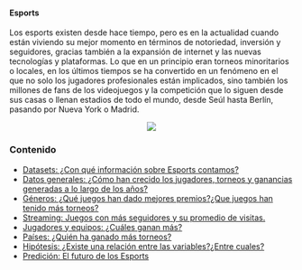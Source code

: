 #### Esports

Los esports existen desde hace tiempo, pero es en la actualidad cuando están viviendo su mejor momento en términos de notoriedad, inversión y seguidores, gracias también a la expansión de internet y las nuevas tecnologías y plataformas. Lo que en un principio eran torneos minoritarios o locales, en los últimos tiempos se ha convertido en un fenómeno en el que no solo los jugadores profesionales están implicados, sino también los millones de fans de los videojuegos y la competición que lo siguen desde sus casas o llenan estadios de todo el mundo, desde Seúl hasta Berlín, pasando por Nueva York o Madrid.

<p align="center">
<img src="../Imágenes/portada_definitiva.jpg">
</p>

### Contenido
 - [Datasets: ¿Con qué información sobre Esports contamos?](Proyecto1/) 
 - [Datos generales: ¿Cómo han crecido los jugadores, torneos y ganancias generadas a lo largo de los años?](Proyecto2/) 
 - [Géneros: ¿Qué juegos han dado mejores premios?¿Que juegos han tenido más torneos?](Proyecto3/) 
 - [Streaming: Juegos con más seguidores y su promedio de visitas.](Proyecto4/)
 - [Jugadores y equipos: ¿Cuáles ganan más?](Proyecto5/) 
 - [Países: ¿Quién ha ganado más torneos?](Proyecto6/) 
 - [Hipótesis: ¿Existe una relación entre las variables?¿Entre cuales?](Proyecto7/)
 - [Predición: El futuro de los Esports](Proyecto8/) 

